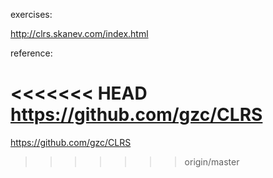 exercises:

http://clrs.skanev.com/index.html

reference:

<<<<<<< HEAD
https://github.com/gzc/CLRS
=======
https://github.com/gzc/CLRS
>>>>>>> origin/master
